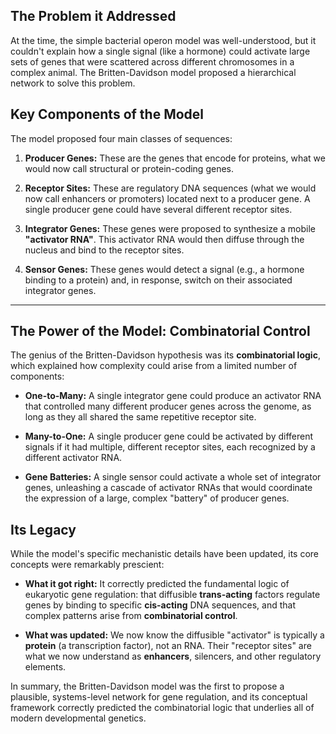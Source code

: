 ## The Problem it Addressed

At the time, the simple bacterial operon model was well-understood, but it couldn't explain how a single signal (like a hormone) could activate large sets of genes that were scattered across different chromosomes in a complex animal. The Britten-Davidson model proposed a hierarchical network to solve this problem.

## Key Components of the Model

The model proposed four main classes of sequences:

1. **Producer Genes:** These are the genes that encode for proteins, what we would now call structural or protein-coding genes.
    
2. **Receptor Sites:** These are regulatory DNA sequences (what we would now call enhancers or promoters) located next to a producer gene. A single producer gene could have several different receptor sites.
    
3. **Integrator Genes:** These genes were proposed to synthesize a mobile **"activator RNA"**. This activator RNA would then diffuse through the nucleus and bind to the receptor sites.
    
4. **Sensor Genes:** These genes would detect a signal (e.g., a hormone binding to a protein) and, in response, switch on their associated integrator genes.
    

---

## The Power of the Model: Combinatorial Control

The genius of the Britten-Davidson hypothesis was its **combinatorial logic**, which explained how complexity could arise from a limited number of components:

- **One-to-Many:** A single integrator gene could produce an activator RNA that controlled many different producer genes across the genome, as long as they all shared the same repetitive receptor site.
    
- **Many-to-One:** A single producer gene could be activated by different signals if it had multiple, different receptor sites, each recognized by a different activator RNA.
    
- **Gene Batteries:** A single sensor could activate a whole set of integrator genes, unleashing a cascade of activator RNAs that would coordinate the expression of a large, complex "battery" of producer genes.
    

## Its Legacy

While the model's specific mechanistic details have been updated, its core concepts were remarkably prescient:

- **What it got right:** It correctly predicted the fundamental logic of eukaryotic gene regulation: that diffusible **trans-acting** factors regulate genes by binding to specific **cis-acting** DNA sequences, and that complex patterns arise from **combinatorial control**.
    
- **What was updated:** We now know the diffusible "activator" is typically a **protein** (a transcription factor), not an RNA. Their "receptor sites" are what we now understand as **enhancers**, silencers, and other regulatory elements.
    

In summary, the Britten-Davidson model was the first to propose a plausible, systems-level network for gene regulation, and its conceptual framework correctly predicted the combinatorial logic that underlies all of modern developmental genetics.